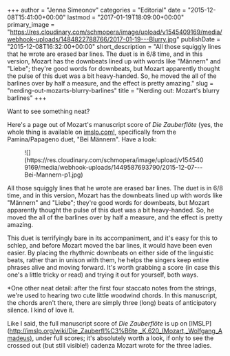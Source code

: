 +++
author = "Jenna Simeonov"
categories = "Editorial"
date = "2015-12-08T15:41:00+00:00"
lastmod = "2017-01-19T18:09:00+00:00"
primary_image = "https://res.cloudinary.com/schmopera/image/upload/v1545409169/media/webhook-uploads/1484822788766/2017-01-19---Blurry.jpg"
publishDate = "2015-12-08T16:32:00+00:00"
short_description = "All those squiggly lines that he wrote are erased bar lines. The duet is in 6/8 time, and in this version, Mozart has the downbeats lined up with words like &quot;Männern&quot; and &quot;Liebe&quot;; they&#039;re good words for downbeats, but Mozart apparently thought the pulse of this duet was a bit heavy-handed. So, he moved the all of the barlines over by half a measure, and the effect is pretty amazing."
slug = "nerding-out-mozarts-blurry-barlines"
title = "Nerding out: Mozart&#039;s blurry barlines"
+++

Want to see something neat?

Here's a page out of Mozart's manuscript score of *Die Zauberflöte* (yes, the whole thing is available on [imslp.com!](http://imslp.org/wiki/Die_Zauberfl%C3%B6te,_K.620_(Mozart,_Wolfgang_Amadeus)), specifically from the Pamina/Papageno duet, "Bei Männern". Have a look:

<figure data-type="image">
![](https://res.cloudinary.com/schmopera/image/upload/v1545409169/media/webhook-uploads/1449587693790/2015-12-07---Bei-Mannern-p1.jpg)
</figure>

All those squiggly lines that he wrote are erased bar lines. The duet is in 6/8 time, and in this version, Mozart has the downbeats lined up with words like "Männern" and "Liebe"; they're good words for downbeats, but Mozart apparently thought the pulse of this duet was a bit heavy-handed. So, he moved the all of the barlines over by half a measure, and the effect is pretty amazing.

This duet is terrifyingly bare in its accompaniment, and it's easy for this to schlep, and before Mozart moved the bar lines, it would have been even easier. By placing the rhythmic downbeats on either side of the linguistic beats, rather than in unison with them, he helps the singers keep entire phrases alive and moving forward. It's worth grabbing a score (in case this one's a little tricky or read) and trying it out for yourself, both ways.

\*One other neat detail: after the first four staccato notes from the strings, we're used to hearing two cute little woodwind chords. In this manuscript, the chords aren't there, there are simply three (long) beats of anticipatory silence. I kind of love it.

Like I said, the full manuscript score of *Die Zauberflöte* is up on [IMSLP](http://imslp.org/wiki/Die_Zauberfl%C3%B6te,_K.620_(Mozart,_Wolfgang_Amadeus), under full scores; it's absolutely worth a look, if only to see the crossed out (but still visible!) cadenza Mozart wrote for the three ladies.
